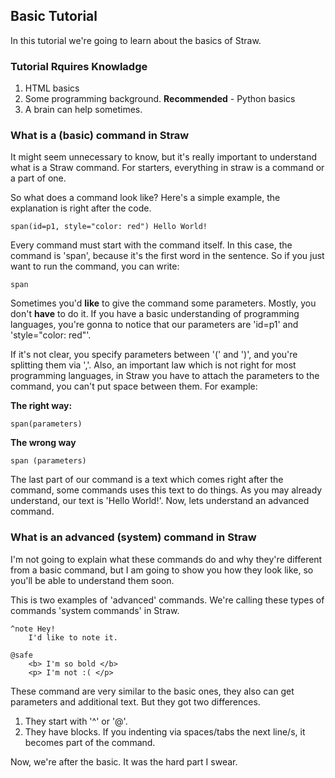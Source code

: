 ## Basic Tutorial
In this tutorial we're going to learn about the basics of Straw.

### Tutorial Rquires Knowladge
1. HTML basics
2. Some programming background. **Recommended** - Python basics
3. A brain can help sometimes.

### What is a (basic) command in Straw
It might seem unnecessary to know, but it's really important to understand what is a Straw command. 
For starters, everything in straw is a command or a part of one.

So what does a command look like? Here's a simple example, the explanation is right after the code.

    span(id=p1, style="color: red") Hello World!
Every command must start with the command itself. In this case, the command is 'span', because it's the first word in the sentence.  So if you just want to run the command, you can write:

    span

Sometimes you'd **like** to give the command some parameters. Mostly, you don't **have** to do it. 
If you have a basic understanding of programming languages, you're gonna to notice that our parameters are 'id=p1' and 'style="color: red"'.

If it's not clear, you specify parameters between '(' and ')', and you're splitting them via ','.
Also, an important law which is not right for most programming languages, in Straw you have to attach the parameters to the command, you can't put space between them. For example:

**The right way:**

    span(parameters)

**The wrong way**

    span (parameters)

The last part of our command is a text which comes right after the command, some commands uses this text to do things. 
As you may already understand, our text is 'Hello World!'. 
Now, lets understand an advanced command.

### What is an advanced (system) command in Straw
I'm not going to explain what these commands do and why they're different from a basic command, but I am going to show you how they look like, so you'll be able to understand them soon.

This is two examples of 'advanced' commands. We're calling these types of commands 'system commands' in Straw.

    ^note Hey!
	    I'd like to note it.

    @safe
	    <b> I'm so bold </b>
	    <p> I'm not :( </p>
These command are very similar to the basic ones, they also can get parameters and additional text. But they got two differences.
1. They start with '^' or '@'. 
2. They have blocks. If you indenting via spaces/tabs the next line/s, it becomes part of the command.

Now, we're after the basic. It was the hard part I swear. 
